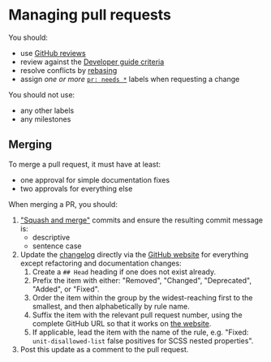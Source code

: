 # Managing pull requests

You should:

- use [GitHub reviews](https://help.github.com/articles/about-pull-request-reviews/)
- review against the [Developer guide criteria](../developer-guide/rules.md)
- resolve conflicts by [rebasing](https://www.atlassian.com/git/tutorials/rewriting-history/git-rebase)
- assign _one or more_ [`pr: needs *`](https://github.com/stylelint/stylelint/labels) labels when requesting a change

You should not use:

- any other labels
- any milestones

## Merging

To merge a pull request, it must have at least:

- one approval for simple documentation fixes
- two approvals for everything else

When merging a PR, you should:

1. ["Squash and merge"](https://help.github.com/en/github/collaborating-with-issues-and-pull-requests/about-pull-request-merges#squash-and-merge-your-pull-request-commits) commits and ensure the resulting commit message is:
   - descriptive
   - sentence case
2. Update the [changelog](https://github.com/stylelint/stylelint/blob/master/CHANGELOG.md) directly via the [GitHub website](https://github.com/stylelint/stylelint/edit/master/CHANGELOG.md) for everything except refactoring and documentation changes:
   1. Create a `## Head` heading if one does not exist already.
   2. Prefix the item with either: "Removed", "Changed", "Deprecated", "Added", or "Fixed".
   3. Order the item within the group by the widest-reaching first to the smallest, and then alphabetically by rule name.
   4. Suffix the item with the relevant pull request number, using the complete GitHub URL so that it works on [the website](https://stylelint.io/CHANGELOG/).
   5. If applicable, lead the item with the name of the rule, e.g. "Fixed: `unit-disallowed-list` false positives for SCSS nested properties".
3. Post this update as a comment to the pull request.
